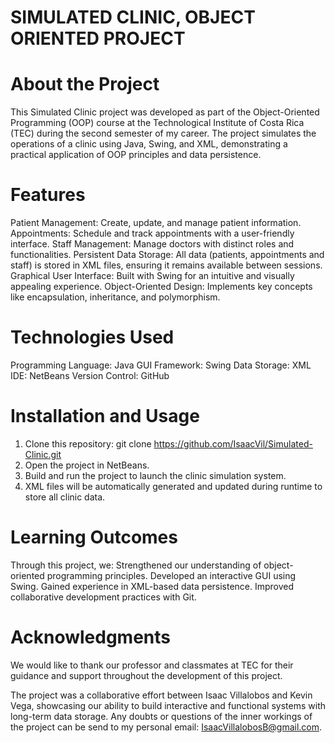 # SIMULATED CLINIC, OBJECT ORIENTED PROJECT

# About the Project
This Simulated Clinic project was developed as part of the Object-Oriented Programming (OOP) course at the Technological Institute of Costa Rica (TEC) during the second semester of my career. The project simulates the operations of a clinic using Java, Swing, and XML, demonstrating a practical application of OOP principles and data persistence.

# Features
Patient Management: Create, update, and manage patient information.
Appointments: Schedule and track appointments with a user-friendly interface.
Staff Management: Manage doctors with distinct roles and functionalities.
Persistent Data Storage: All data (patients, appointments and staff) is stored in XML files, ensuring it remains available between sessions.
Graphical User Interface: Built with Swing for an intuitive and visually appealing experience.
Object-Oriented Design: Implements key concepts like encapsulation, inheritance, and polymorphism.

# Technologies Used
Programming Language: Java
GUI Framework: Swing
Data Storage: XML
IDE: NetBeans
Version Control: GitHub

# Installation and Usage
1) Clone this repository: git clone https://github.com/IsaacVil/Simulated-Clinic.git
2) Open the project in NetBeans.
3) Build and run the project to launch the clinic simulation system.
4) XML files will be automatically generated and updated during runtime to store all clinic data.

# Learning Outcomes
Through this project, we:
Strengthened our understanding of object-oriented programming principles.
Developed an interactive GUI using Swing.
Gained experience in XML-based data persistence.
Improved collaborative development practices with Git.

# Acknowledgments
We would like to thank our professor and classmates at TEC for their guidance and support throughout the development of this project.

The project was a collaborative effort between Isaac Villalobos and Kevin Vega, showcasing our ability to build interactive and functional systems with long-term data storage.
Any doubts or questions of the inner workings of the project can be send to my personal email: IsaacVillalobosB@gmail.com.
